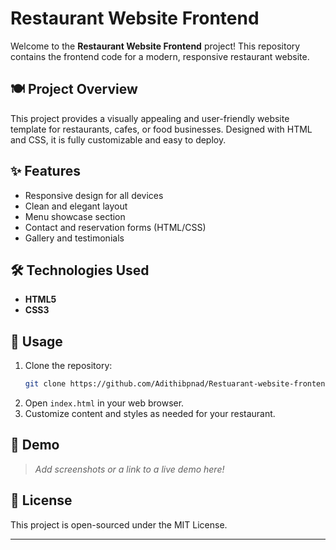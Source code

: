 # Restaurant Website Frontend

Welcome to the **Restaurant Website Frontend** project! This repository contains the frontend code for a modern, responsive restaurant website.

## 🍽️ Project Overview

This project provides a visually appealing and user-friendly website template for restaurants, cafes, or food businesses. Designed with HTML and CSS, it is fully customizable and easy to deploy.

## ✨ Features

- Responsive design for all devices
- Clean and elegant layout
- Menu showcase section
- Contact and reservation forms (HTML/CSS)
- Gallery and testimonials

## 🛠️ Technologies Used

- **HTML5**
- **CSS3**

## 📂 Usage

1. Clone the repository:
   ```bash
   git clone https://github.com/Adithibpnad/Restuarant-website-frontend.git
   ```
2. Open `index.html` in your web browser.
3. Customize content and styles as needed for your restaurant.

## 📸 Demo

> _Add screenshots or a link to a live demo here!_

## 📝 License

This project is open-sourced under the MIT License.

---
